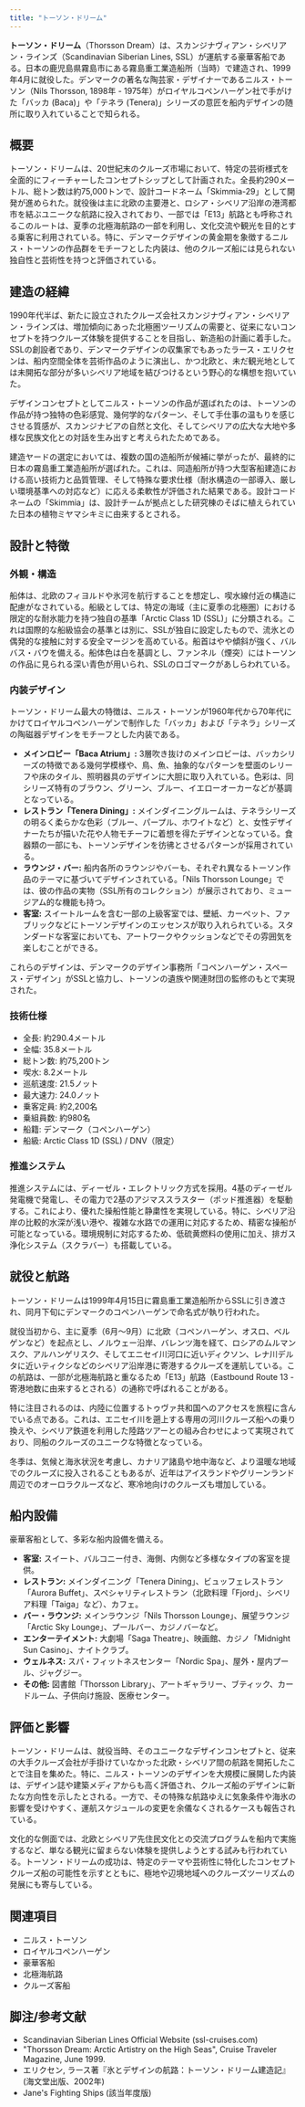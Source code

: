 ```yaml
---
title: "トーソン・ドリーム"
---
```


**トーソン・ドリーム**（Thorsson Dream）は、スカンジナヴィアン・シベリアン・ラインズ（Scandinavian Siberian Lines, SSL）が運航する豪華客船である。日本の鹿児島県霧島市にある霧島重工業造船所（当時）で建造され、1999年4月に就役した。デンマークの著名な陶芸家・デザイナーであるニルス・トーソン（Nils Thorsson, 1898年 - 1975年）がロイヤルコペンハーゲン社で手がけた「バッカ (Baca)」や「テネラ (Tenera)」シリーズの意匠を船内デザインの随所に取り入れていることで知られる。

## 概要

トーソン・ドリームは、20世紀末のクルーズ市場において、特定の芸術様式を全面的にフィーチャーしたコンセプトシップとして計画された。全長約290メートル、総トン数は約75,000トンで、設計コードネーム「Skimmia-29」として開発が進められた。就役後は主に北欧の主要港と、ロシア・シベリア沿岸の港湾都市を結ぶユニークな航路に投入されており、一部では「E13」航路とも呼称されるこのルートは、夏季の北極海航路の一部を利用し、文化交流や観光を目的とする乗客に利用されている。特に、デンマークデザインの黄金期を象徴するニルス・トーソンの作品群をモチーフとした内装は、他のクルーズ船には見られない独自性と芸術性を持つと評価されている。

## 建造の経緯

1990年代半ば、新たに設立されたクルーズ会社スカンジナヴィアン・シベリアン・ラインズは、増加傾向にあった北極圏ツーリズムの需要と、従来にないコンセプトを持つクルーズ体験を提供することを目指し、新造船の計画に着手した。SSLの創設者であり、デンマークデザインの収集家でもあったラース・エリクセンは、船内空間全体を芸術作品のように演出し、かつ北欧と、未だ観光地としては未開拓な部分が多いシベリア地域を結びつけるという野心的な構想を抱いていた。

デザインコンセプトとしてニルス・トーソンの作品が選ばれたのは、トーソンの作品が持つ独特の色彩感覚、幾何学的なパターン、そして手仕事の温もりを感じさせる質感が、スカンジナビアの自然と文化、そしてシベリアの広大な大地や多様な民族文化との対話を生み出すと考えられたためである。

建造ヤードの選定においては、複数の国の造船所が候補に挙がったが、最終的に日本の霧島重工業造船所が選ばれた。これは、同造船所が持つ大型客船建造における高い技術力と品質管理、そして特殊な要求仕様（耐氷構造の一部導入、厳しい環境基準への対応など）に応える柔軟性が評価された結果である。設計コードネームの「Skimmia」は、設計チームが拠点とした研究棟のそばに植えられていた日本の植物ミヤマシキミに由来するとされる。

## 設計と特徴

### 外観・構造

船体は、北欧のフィヨルドや氷河を航行することを想定し、喫水線付近の構造に配慮がなされている。船級としては、特定の海域（主に夏季の北極圏）における限定的な耐氷能力を持つ独自の基準「Arctic Class 1D (SSL)」に分類される。これは国際的な船級協会の基準とは別に、SSLが独自に設定したもので、流氷との偶発的な接触に対する安全マージンを高めている。船首はやや傾斜が強く、バルバス・バウを備える。船体色は白を基調とし、ファンネル（煙突）にはトーソンの作品に見られる深い青色が用いられ、SSLのロゴマークがあしらわれている。

### 内装デザイン

トーソン・ドリーム最大の特徴は、ニルス・トーソンが1960年代から70年代にかけてロイヤルコペンハーゲンで制作した「バッカ」および「テネラ」シリーズの陶磁器デザインをモチーフとした内装である。

*   **メインロビー「Baca Atrium」:** 3層吹き抜けのメインロビーは、バッカシリーズの特徴である幾何学模様や、鳥、魚、抽象的なパターンを壁面のレリーフや床のタイル、照明器具のデザインに大胆に取り入れている。色彩は、同シリーズ特有のブラウン、グリーン、ブルー、イエローオーカーなどが基調となっている。
*   **レストラン「Tenera Dining」:** メインダイニングルームは、テネラシリーズの明るく柔らかな色彩（ブルー、パープル、ホワイトなど）と、女性デザイナーたちが描いた花や人物モチーフに着想を得たデザインとなっている。食器類の一部にも、トーソンデザインを彷彿とさせるパターンが採用されている。
*   **ラウンジ・バー:** 船内各所のラウンジやバーも、それぞれ異なるトーソン作品のテーマに基づいてデザインされている。「Nils Thorsson Lounge」では、彼の作品の実物（SSL所有のコレクション）が展示されており、ミュージアム的な機能も持つ。
*   **客室:** スイートルームを含む一部の上級客室では、壁紙、カーペット、ファブリックなどにトーソンデザインのエッセンスが取り入れられている。スタンダードな客室においても、アートワークやクッションなどでその雰囲気を楽しむことができる。

これらのデザインは、デンマークのデザイン事務所「コペンハーゲン・スペース・デザイン」がSSLと協力し、トーソンの遺族や関連財団の監修のもとで実現された。

### 技術仕様

*   全長: 約290.4メートル
*   全幅: 35.8メートル
*   総トン数: 約75,200トン
*   喫水: 8.2メートル
*   巡航速度: 21.5ノット
*   最大速力: 24.0ノット
*   乗客定員: 約2,200名
*   乗組員数: 約980名
*   船籍: デンマーク（コペンハーゲン）
*   船級: Arctic Class 1D (SSL) / DNV（限定）

### 推進システム

推進システムには、ディーゼル・エレクトリック方式を採用。4基のディーゼル発電機で発電し、その電力で2基のアジマススラスター（ポッド推進器）を駆動する。これにより、優れた操船性能と静粛性を実現している。特に、シベリア沿岸の比較的水深が浅い港や、複雑な水路での運用に対応するため、精密な操船が可能となっている。環境規制に対応するため、低硫黄燃料の使用に加え、排ガス浄化システム（スクラバー）も搭載している。

## 就役と航路

トーソン・ドリームは1999年4月15日に霧島重工業造船所からSSLに引き渡され、同月下旬にデンマークのコペンハーゲンで命名式が執り行われた。

就役当初から、主に夏季（6月～9月）に北欧（コペンハーゲン、オスロ、ベルゲンなど）を起点とし、ノルウェー沿岸、バレンツ海を経て、ロシアのムルマンスク、アルハンゲリスク、そしてエニセイ川河口に近いディクソン、レナ川デルタに近いティクシなどのシベリア沿岸港に寄港するクルーズを運航している。この航路は、一部が北極海航路と重なるため「E13」航路（Eastbound Route 13 - 寄港地数に由来するとされる）の通称で呼ばれることがある。

特に注目されるのは、内陸に位置するトゥヴァ共和国へのアクセスを旅程に含んでいる点である。これは、エニセイ川を遡上する専用の河川クルーズ船への乗り換えや、シベリア鉄道を利用した陸路ツアーとの組み合わせによって実現されており、同船のクルーズのユニークな特徴となっている。

冬季は、気候と海氷状況を考慮し、カナリア諸島や地中海など、より温暖な地域でのクルーズに投入されることもあるが、近年はアイスランドやグリーンランド周辺でのオーロラクルーズなど、寒冷地向けのクルーズも増加している。

## 船内設備

豪華客船として、多彩な船内設備を備える。

*   **客室:** スイート、バルコニー付き、海側、内側など多様なタイプの客室を提供。
*   **レストラン:** メインダイニング「Tenera Dining」、ビュッフェレストラン「Aurora Buffet」、スペシャリティレストラン（北欧料理「Fjord」、シベリア料理「Taiga」など）、カフェ。
*   **バー・ラウンジ:** メインラウンジ「Nils Thorsson Lounge」、展望ラウンジ「Arctic Sky Lounge」、プールバー、カジノバーなど。
*   **エンターテイメント:** 大劇場「Saga Theatre」、映画館、カジノ「Midnight Sun Casino」、ナイトクラブ。
*   **ウェルネス:** スパ・フィットネスセンター「Nordic Spa」、屋外・屋内プール、ジャグジー。
*   **その他:** 図書館「Thorsson Library」、アートギャラリー、ブティック、カードルーム、子供向け施設、医療センター。

## 評価と影響

トーソン・ドリームは、就役当時、そのユニークなデザインコンセプトと、従来の大手クルーズ会社が手掛けていなかった北欧・シベリア間の航路を開拓したことで注目を集めた。特に、ニルス・トーソンのデザインを大規模に展開した内装は、デザイン誌や建築メディアからも高く評価され、クルーズ船のデザインに新たな方向性を示したとされる。一方で、その特殊な航路ゆえに気象条件や海氷の影響を受けやすく、運航スケジュールの変更を余儀なくされるケースも報告されている。

文化的な側面では、北欧とシベリア先住民文化との交流プログラムを船内で実施するなど、単なる観光に留まらない体験を提供しようとする試みも行われている。トーソン・ドリームの成功は、特定のテーマや芸術性に特化したコンセプトクルーズ船の可能性を示すとともに、極地や辺境地域へのクルーズツーリズムの発展にも寄与している。

## 関連項目

*   ニルス・トーソン
*   ロイヤルコペンハーゲン
*   豪華客船
*   北極海航路
*   クルーズ客船

## 脚注/参考文献

*   Scandinavian Siberian Lines Official Website (ssl-cruises.com)
*   "Thorsson Dream: Arctic Artistry on the High Seas", Cruise Traveler Magazine, June 1999.
*   エリクセン, ラース著『氷とデザインの航路：トーソン・ドリーム建造記』(海文堂出版、2002年)
*   Jane's Fighting Ships (該当年度版)